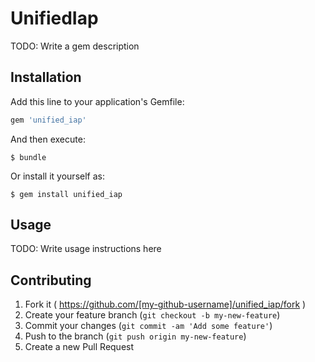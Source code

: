 # UnifiedIap

TODO: Write a gem description

## Installation

Add this line to your application's Gemfile:

```ruby
gem 'unified_iap'
```

And then execute:

    $ bundle

Or install it yourself as:

    $ gem install unified_iap

## Usage

TODO: Write usage instructions here

## Contributing

1. Fork it ( https://github.com/[my-github-username]/unified_iap/fork )
2. Create your feature branch (`git checkout -b my-new-feature`)
3. Commit your changes (`git commit -am 'Add some feature'`)
4. Push to the branch (`git push origin my-new-feature`)
5. Create a new Pull Request

